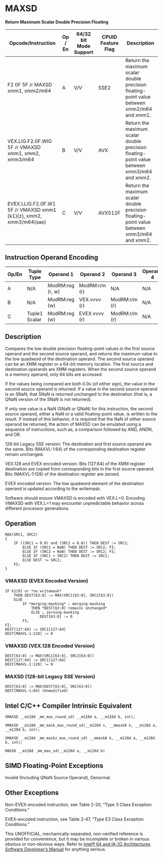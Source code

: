 # MAXSD

**Return Maximum Scalar Double Precision Floating**

| Opcode/Instruction                                                | Op / En | 64/32 bit Mode Support | CPUID Feature Flag | Description                                                                                |
| ----------------------------------------------------------------- | ------- | ---------------------- | ------------------ | ------------------------------------------------------------------------------------------ |
| F2 0F 5F /r MAXSD xmm1, xmm2/m64                                  | A       | V/V                    | SSE2               | Return the maximum scalar double precision floating-point value between xmm2/m64 and xmm1. |
| VEX.LIG.F2.0F.WIG 5F /r VMAXSD xmm1, xmm2, xmm3/m64               | B       | V/V                    | AVX                | Return the maximum scalar double precision floating-point value between xmm3/m64 and xmm2. |
| EVEX.LLIG.F2.0F.W1 5F /r VMAXSD xmm1 {k1}{z}, xmm2, xmm3/m64{sae} | C       | V/V                    | AVX512F            | Return the maximum scalar double precision floating-point value between xmm3/m64 and xmm2. |

## Instruction Operand Encoding

| Op/En | Tuple Type    | Operand 1        | Operand 2     | Operand 3     | Operand 4 |
| ----- | ------------- | ---------------- | ------------- | ------------- | --------- |
| A     | N/A           | ModRM:reg (r, w) | ModRM:r/m (r) | N/A           | N/A       |
| B     | N/A           | ModRM:reg (w)    | VEX.vvvv (r)  | ModRM:r/m (r) | N/A       |
| C     | Tuple1 Scalar | ModRM:reg (w)    | EVEX.vvvv (r) | ModRM:r/m (r) | N/A       |

## Description

Compares the low double precision floating-point values in the first source operand and the second source operand, and returns the maximum value to the low quadword of the destination operand. The second source operand can be an XMM register or a 64-bit memory location. The first source and destination operands are XMM registers. When the second source operand is a memory operand, only 64 bits are accessed.

If the values being compared are both 0.0s (of either sign), the value in the second source operand is returned. If a value in the second source operand is an SNaN, that SNaN is returned unchanged to the destination (that is, a QNaN version of the SNaN is not returned).

If only one value is a NaN (SNaN or QNaN) for this instruction, the second source operand, either a NaN or a valid floating-point value, is written to the result. If instead of this behavior, it is required that the NaN of either source operand be returned, the action of MAXSD can be emulated using a sequence of instructions, such as, a comparison followed by AND, ANDN, and OR.

128-bit Legacy SSE version: The destination and first source operand are the same. Bits (MAXVL-1:64) of the corresponding destination register remain unchanged.

VEX.128 and EVEX encoded version: Bits (127:64) of the XMM register destination are copied from corresponding bits in the first source operand. Bits (MAXVL-1:128) of the destination register are zeroed.

EVEX encoded version: The low quadword element of the destination operand is updated according to the writemask.

Software should ensure VMAXSD is encoded with VEX.L=0. Encoding VMAXSD with VEX.L=1 may encounter unpredictable behavior across different processor generations.

## Operation

```
MAX(SRC1, SRC2)
{
    IF ((SRC1 = 0.0) and (SRC2 = 0.0)) THEN DEST := SRC2;
        ELSE IF (SRC1 = NaN) THEN DEST := SRC2; FI;
        ELSE IF (SRC2 = NaN) THEN DEST := SRC2; FI;
        ELSE IF (SRC1 > SRC2) THEN DEST := SRC1;
        ELSE DEST := SRC2;
    FI;
}

```

### VMAXSD (EVEX Encoded Version)

```
IF k1[0] or *no writemask*
    THEN DEST[63:0] := MAX(SRC1[63:0], SRC2[63:0])
    ELSE
        IF *merging-masking* ; merging-masking
            THEN *DEST[63:0] remains unchanged*
            ELSE ; zeroing-masking
                DEST[63:0] := 0
        FI;
FI;
DEST[127:64] := SRC1[127:64]
DEST[MAXVL-1:128] := 0

```

### VMAXSD (VEX.128 Encoded Version)

```
DEST[63:0] := MAX(SRC1[63:0], SRC2[63:0])
DEST[127:64] := SRC1[127:64]
DEST[MAXVL-1:128] := 0

```

### MAXSD (128-bit Legacy SSE Version)

```
DEST[63:0] := MAX(DEST[63:0], SRC[63:0])
DEST[MAXVL-1:64] (Unmodified)

```

## Intel C/C++ Compiler Intrinsic Equivalent

```
VMAXSD __m128d _mm_max_round_sd( __m128d a, __m128d b, int);

```

```
VMAXSD __m128d _mm_mask_max_round_sd(__m128d s, __mmask8 k, __m128d a, __m128d b, int);

```

```
VMAXSD __m128d _mm_maskz_max_round_sd( __mmask8 k, __m128d a, __m128d b, int);

```

```
MAXSD __m128d _mm_max_sd(__m128d a, __m128d b)

```

## SIMD Floating-Point Exceptions

Invalid (Including QNaN Source Operand), Denormal.

## Other Exceptions

Non-EVEX-encoded instruction, see Table 2-20, “Type 3 Class Exception Conditions.”

EVEX-encoded instruction, see Table 2-47, “Type E3 Class Exception Conditions.”

This UNOFFICIAL, mechanically-separated, non-verified reference is provided for convenience, but it may be
incomplete or broken in various obvious or non-obvious
ways. Refer to [Intel® 64 and IA-32 Architectures Software Developer’s Manual](https://software.intel.com/en-us/download/intel-64-and-ia-32-architectures-sdm-combined-volumes-1-2a-2b-2c-2d-3a-3b-3c-3d-and-4) for anything serious.
